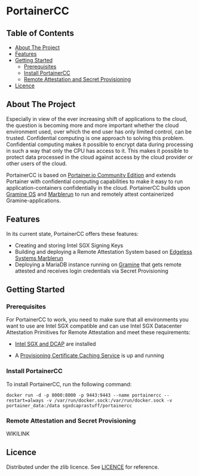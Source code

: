 # PortainerCC

## Table of Contents

- [About The Project](#about-the-project)
- [Features](#features)
- [Getting Started](#getting-started)
  - [Prerequisites](#prerequisites)
  - [Install PortainerCC](#install-portainercc)
  - [Remote Attestation and Secret Provisioning](#remote-attestation-and-secret-provisioning)
- [Licence](#licence)

## About The Project

Especially in view of the ever increasing shift of applications to the cloud, the question is becoming more and more important whether the cloud environment used, over which the end user has only limited control, can be trusted. Confidential computing is one approach to solving this problem. Confidential computing makes it possible to encrypt data during processing in such a way that only the CPU has access to it. This makes it possible to protect data processed in the cloud against access by the cloud provider or other users of the cloud.

PortainerCC is based on [Portainer.io Community Edition](https://github.com/portainer/portainer) and extends Portainer with confidential computing capabilities to make it easy to run application-containers confidentially in the cloud. PortainerCC builds upon [Gramine OS](https://github.com/gramineproject/gramine) and [Marblerun](https://github.com/edgelesssys/marblerun) to run and remotely attest containerized Gramine-applications.

## Features

In its current state, PortainerCC offers these features:

- Creating and storing Intel SGX Signing Keys
- Building and deploying a Remote Attestation System based on [Edgeless Systems Marblerun](https://github.com/edgelesssys/marblerun)
- Deploying a MariaDB instance running on [Gramine](https://github.com/gramineproject/gramine) that gets remote attested and receives login credentials via Secret Provisioning

## Getting Started

### Prerequisites

For PortainerCC to work, you need to make sure that all environments you want to use are Intel SGX compatible and can use Intel SGX Datacenter Attestation Primitives for Remote Attestation and meet these requirements:

- [Intel SGX and DCAP](https://download.01.org/intel-sgx/latest/dcap-latest/linux/docs/Intel_SGX_SW_Installation_Guide_for_Linux.pdf) are installed

- A [Provisioning Certificate Caching Service](https://docs.edgeless.systems/ego/reference/attest#set-up-the-pccs) is up and running

### Install PortainerCC

To install PortainerCC, run the following command:

```
docker run -d -p 8000:8000 -p 9443:9443 --name portainercc --restart=always -v /var/run/docker.sock:/var/run/docker.sock -v portainer_data:/data sgxdcaprastuff/portainercc
```

### Remote Attestation and Secret Provisioning

WIKILINK

## Licence

Distributed under the zlib licence. See [LICENCE](./License) for reference.
